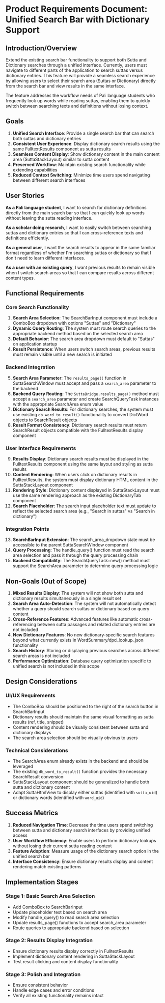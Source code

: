 # Product Requirements Document: Unified Search Bar with Dictionary Support

## Introduction/Overview

Extend the existing search bar functionality to support both Sutta and Dictionary searches through a unified interface. Currently, users must navigate to different parts of the application to search suttas versus dictionary entries. This feature will provide a seamless search experience by allowing users to select their search area (Suttas or Dictionary) directly from the search bar and view results in the same interface.

The feature addresses the workflow needs of Pali language students who frequently look up words while reading suttas, enabling them to quickly switch between searching texts and definitions without losing context.

## Goals

1. **Unified Search Interface**: Provide a single search bar that can search both suttas and dictionary entries
2. **Consistent User Experience**: Display dictionary search results using the same FulltextResults component as sutta results
3. **Seamless Content Display**: Show dictionary content in the main content area (SuttaStackLayout) similar to sutta content
4. **Preserved Workflow**: Maintain existing search functionality while extending capabilities
5. **Reduced Context Switching**: Minimize time users spend navigating between different search interfaces

## User Stories

**As a Pali language student**, I want to search for dictionary definitions directly from the main search bar so that I can quickly look up words without leaving the sutta reading interface.

**As a scholar doing research**, I want to easily switch between searching suttas and dictionary entries so that I can cross-reference texts and definitions efficiently.

**As a general user**, I want the search results to appear in the same familiar format regardless of whether I'm searching suttas or dictionary so that I don't need to learn different interfaces.

**As a user with an existing query**, I want previous results to remain visible when I switch search areas so that I can compare results across different content types.

## Functional Requirements

### Core Search Functionality

1. **Search Area Selection**: The SearchBarInput component must include a ComboBox dropdown with options "Suttas" and "Dictionary"
2. **Dynamic Query Routing**: The system must route search queries to the appropriate backend method based on the selected search area
3. **Default Behavior**: The search area dropdown must default to "Suttas" on application startup
4. **Result Persistence**: When users switch search areas, previous results must remain visible until a new search is initiated

### Backend Integration

5. **Search Area Parameter**: The `results_page()` function in SuttaSearchWindow must accept and pass a `search_area` parameter to the backend
6. **Backend Query Routing**: The `SuttaBridge.results_page()` method must accept a `search_area` parameter and create SearchQueryTask instances with the appropriate SearchArea enum value
7. **Dictionary Search Results**: For dictionary searches, the system must use existing `db_word_to_result()` functionality to convert DictWord objects to SearchResult objects
8. **Result Format Consistency**: Dictionary search results must return SearchResult objects compatible with the FulltextResults display component

### User Interface Requirements

9. **Results Display**: Dictionary search results must be displayed in the FulltextResults component using the same layout and styling as sutta results
10. **Content Rendering**: When users click on dictionary results in FulltextResults, the system must display dictionary HTML content in the SuttaStackLayout component
11. **Rendering Style**: Dictionary content displayed in SuttaStackLayout must use the same rendering approach as the existing DictionaryTab component
12. **Search Placeholder**: The search input placeholder text must update to reflect the selected search area (e.g., "Search in suttas" vs "Search in dictionary")

### Integration Points

13. **SearchBarInput Extension**: The search_area_dropdown state must be accessible to the parent SuttaSearchWindow component
14. **Query Processing**: The handle_query() function must read the search area selection and pass it through the query processing chain
15. **Backend Compatibility**: The SearchQueryTask::new() method must support the SearchArea parameter to determine query processing logic

## Non-Goals (Out of Scope)

1. **Mixed Results Display**: The system will not show both sutta and dictionary results simultaneously in a single result set
2. **Search Area Auto-Detection**: The system will not automatically detect whether a query should search suttas or dictionary based on query content
3. **Cross-Reference Features**: Advanced features like automatic cross-referencing between sutta passages and related dictionary entries are not included
4. **New Dictionary Features**: No new dictionary-specific search features beyond what currently exists in WordSummary/dpd_lookup_json functionality
5. **Search History**: Storing or displaying previous searches across different search areas is not included
6. **Performance Optimization**: Database query optimization specific to unified search is not included in this scope

## Design Considerations

### UI/UX Requirements
- The ComboBox should be positioned to the right of the search button in SearchBarInput
- Dictionary results should maintain the same visual formatting as sutta results (ref, title, snippet)
- Content rendering should be visually consistent between sutta and dictionary displays
- The search area selection should be visually obvious to users

### Technical Considerations
- The SearchArea enum already exists in the backend and should be leveraged
- The existing `db_word_to_result()` function provides the necessary SearchResult conversion
- SuttaStackLayout component should be generalized to handle both sutta and dictionary content
- Adapt SuttaHtmlView to display either suttas (identified with `sutta_uid`) or dictionary words (identified with `word_uid`)

## Success Metrics

1. **Reduced Navigation Time**: Decrease the time users spend switching between sutta and dictionary search interfaces by providing unified access
2. **User Workflow Efficiency**: Enable users to perform dictionary lookups without losing their current sutta reading context
3. **Feature Adoption**: Measure usage of the dictionary search option in the unified search bar
4. **Interface Consistency**: Ensure dictionary results display and content rendering match existing patterns

## Implementation Stages

### Stage 1: Basic Search Area Selection
- Add ComboBox to SearchBarInput
- Update placeholder text based on search area
- Modify handle_query() to read search area selection
- Update results_page() functions to accept search_area parameter
- Route queries to appropriate backend based on selection

### Stage 2: Results Display Integration
- Ensure dictionary results display correctly in FulltextResults
- Implement dictionary content rendering in SuttaStackLayout
- Test result clicking and content display functionality

### Stage 3: Polish and Integration
- Ensure consistent behavior
- Handle edge cases and error conditions
- Verify all existing functionality remains intact
